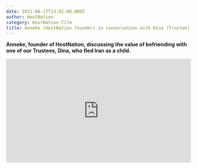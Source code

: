 ```yaml
---
date: 2021-06-17T13:02:00.000Z
author: HostNation
category: HostNation Film
title: Anneke (HostNation founder) in conversation with Dina (Trustee)
---
```

**Anneke, founder of HostNation, discussing the value of befriending with one of our Trustees, Dina, who fled Iran as a child.**

<div style="max-width:600px;margin:0 auto"><div style="position:relative;padding-bottom:56.25%"><iframe src="https://player.vimeo.com/video/360358161?title=0&amp;byline=0&amp;portrait=0" frameBorder="0" allowfullscreen="" style="position:absolute;top:0;left:0;width:100%;height:100%"></iframe></div></div>